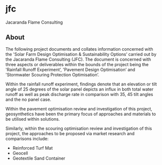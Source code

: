 # jfc
Jacaranda Flame Consulting 

## About
The following project documents and collates information concerned with the 'Solar Farm Design Optimisation & Sustainability Options’ carried out by the Jacaranda Flame Consulting (JFC). The document is concerned with three aspects or deliverables within the bounds of the project being the 'Rainfall Runoff Experiment’, 'Pavement Design Optimisation’ and 'Stormwater Scouring Protection Optimisation’.

Within the rainfall runoff experiment, findings denote that an elevation or tilt angle of 25 degrees of the solar panel depicts an influx in both total water runoff as well as peak discharge rate in comparison with 35, 45 tilt angles and the no panel case.

Within the pavement optimisation review and investigation of this project, geosynthetics have been the primary focus of approaches and materials to be utilised within solutions. 

Similarly, within the scouring optimisation review and investigation of this project, the approaches to be proposed via market research and comparisons include:
- Reinforced Turf Mat
- Geocell
- Geotextile Sand Container
